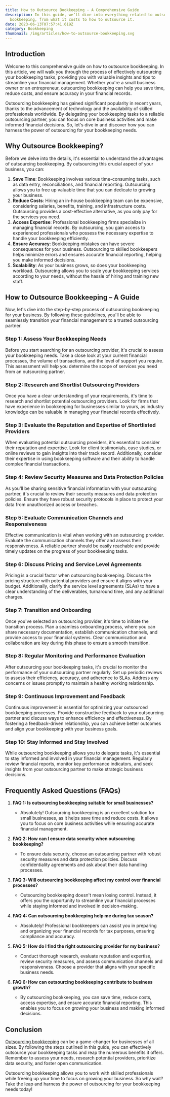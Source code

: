 ```yaml
---
title: How to Outsource Bookkeeping - A Comprehensive Guide
description: In this guide, we’ll dive into everything related to outsourced
  bookkeeping, from what it costs to how to outsource it.
date: 2023-06-13T07:57:41.619Z
category: Bookkeeping
thumbnail: /img/articles/how-to-outsource-bookkeeping.svg
---
```

## Introduction

Welcome to this comprehensive guide on how to outsource bookkeeping. In this article, we will walk you through the process of effectively outsourcing your bookkeeping tasks, providing you with valuable insights and tips to streamline your financial management. Whether you're a small business owner or an entrepreneur, outsourcing bookkeeping can help you save time, reduce costs, and ensure accuracy in your financial records.

Outsourcing bookkeeping has gained significant popularity in recent years, thanks to the advancement of technology and the availability of skilled professionals worldwide. By delegating your bookkeeping tasks to a reliable outsourcing partner, you can focus on core business activities and make informed financial decisions. So, let's dive in and discover how you can harness the power of outsourcing for your bookkeeping needs.

## Why Outsource Bookkeeping?

Before we delve into the details, it's essential to understand the advantages of outsourcing bookkeeping. By outsourcing this crucial aspect of your business, you can:

1. **Save Time**: Bookkeeping involves various time-consuming tasks, such as data entry, reconciliations, and financial reporting. Outsourcing allows you to free up valuable time that you can dedicate to growing your business.
2. **Reduce Costs**: Hiring an in-house bookkeeping team can be expensive, considering salaries, benefits, training, and infrastructure costs. Outsourcing provides a cost-effective alternative, as you only pay for the services you need.
3. **Access Expertise**: Professional bookkeeping firms specialize in managing financial records. By outsourcing, you gain access to experienced professionals who possess the necessary expertise to handle your bookkeeping efficiently.
4. **Ensure Accuracy**: Bookkeeping mistakes can have severe consequences for your business. Outsourcing to skilled bookkeepers helps minimize errors and ensures accurate financial reporting, helping you make informed decisions.
5. **Scalability**: As your business grows, so does your bookkeeping workload. Outsourcing allows you to scale your bookkeeping services according to your needs, without the hassle of hiring and training new staff.

## How to Outsource Bookkeeping – A Guide

Now, let's dive into the step-by-step process of outsourcing bookkeeping for your business. By following these guidelines, you'll be able to seamlessly transition your financial management to a trusted outsourcing partner.

### Step 1: Assess Your Bookkeeping Needs

Before you start searching for an outsourcing provider, it's crucial to assess your bookkeeping needs. Take a close look at your current financial processes, the volume of transactions, and the level of support you require. This assessment will help you determine the scope of services you need from an outsourcing partner.

### Step 2: Research and Shortlist Outsourcing Providers

Once you have a clear understanding of your requirements, it's time to research and shortlist potential outsourcing providers. Look for firms that have experience in bookkeeping for businesses similar to yours, as industry knowledge can be valuable in managing your financial records effectively.

### Step 3: Evaluate the Reputation and Expertise of Shortlisted Providers

When evaluating potential outsourcing providers, it's essential to consider their reputation and expertise. Look for client testimonials, case studies, or online reviews to gain insights into their track record. Additionally, consider their expertise in using bookkeeping software and their ability to handle complex financial transactions.

### Step 4: Review Security Measures and Data Protection Policies

As you'll be sharing sensitive financial information with your outsourcing partner, it's crucial to review their security measures and data protection policies. Ensure they have robust security protocols in place to protect your data from unauthorized access or breaches.

### Step 5: Evaluate Communication Channels and Responsiveness

Effective communication is vital when working with an outsourcing provider. Evaluate the communication channels they offer and assess their responsiveness. A reliable partner should be easily reachable and provide timely updates on the progress of your bookkeeping tasks.

### Step 6: Discuss Pricing and Service Level Agreements

Pricing is a crucial factor when outsourcing bookkeeping. Discuss the pricing structure with potential providers and ensure it aligns with your budget. Additionally, clarify the service level agreements (SLAs) to have a clear understanding of the deliverables, turnaround time, and any additional charges.

### Step 7: Transition and Onboarding

Once you've selected an outsourcing provider, it's time to initiate the transition process. Plan a seamless onboarding process, where you can share necessary documentation, establish communication channels, and provide access to your financial systems. Clear communication and collaboration are key during this phase to ensure a smooth transition.

### Step 8: Regular Monitoring and Performance Evaluation

After outsourcing your bookkeeping tasks, it's crucial to monitor the performance of your outsourcing partner regularly. Set up periodic reviews to assess their efficiency, accuracy, and adherence to SLAs. Address any concerns or issues promptly to maintain a healthy working relationship.

### Step 9: Continuous Improvement and Feedback

Continuous improvement is essential for optimizing your outsourced bookkeeping processes. Provide constructive feedback to your outsourcing partner and discuss ways to enhance efficiency and effectiveness. By fostering a feedback-driven relationship, you can achieve better outcomes and align your bookkeeping with your business goals.

### Step 10: Stay Informed and Stay Involved

While outsourcing bookkeeping allows you to delegate tasks, it's essential to stay informed and involved in your financial management. Regularly review financial reports, monitor key performance indicators, and seek insights from your outsourcing partner to make strategic business decisions.

## Frequently Asked Questions (FAQs)

1. **FAQ 1: Is outsourcing bookkeeping suitable for small businesses?**

   * Absolutely! Outsourcing bookkeeping is an excellent solution for small businesses, as it helps save time and reduce costs. It allows you to focus on core business activities while ensuring accurate financial management.
2. **FAQ 2: How can I ensure data security when outsourcing bookkeeping?**

   * To ensure data security, choose an outsourcing partner with robust security measures and data protection policies. Discuss confidentiality agreements and ask about their data handling processes.
3. **FAQ 3: Will outsourcing bookkeeping affect my control over financial processes?**

   * Outsourcing bookkeeping doesn't mean losing control. Instead, it offers you the opportunity to streamline your financial processes while staying informed and involved in decision-making.
4. **FAQ 4: Can outsourcing bookkeeping help me during tax season?**

   * Absolutely! Professional bookkeepers can assist you in preparing and organizing your financial records for tax purposes, ensuring compliance and accuracy.
5. **FAQ 5: How do I find the right outsourcing provider for my business?**

   * Conduct thorough research, evaluate reputation and expertise, review security measures, and assess communication channels and responsiveness. Choose a provider that aligns with your specific business needs.
6. **FAQ 6: How can outsourcing bookkeeping contribute to business growth?**

   * By outsourcing bookkeeping, you can save time, reduce costs, access expertise, and ensure accurate financial reporting. This enables you to focus on growing your business and making informed decisions.

## Conclusion

[Outsourcing bookkeeping](https://www.ambitkpo.com/article/myths-with-offshore-outsourcing) can be a game-changer for businesses of all sizes. By following the steps outlined in this guide, you can effectively outsource your bookkeeping tasks and reap the numerous benefits it offers. Remember to assess your needs, research potential providers, prioritize data security, and foster open communication.

Outsourcing bookkeeping allows you to work with skilled professionals while freeing up your time to focus on growing your business. So why wait? Take the leap and harness the power of outsourcing for your bookkeeping needs today!